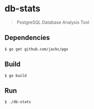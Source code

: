 # db-stats

> PostgreSQL Database Analysis Tool

## Dependencies

```
$ go get github.com/jackc/pgx
```

## Build

```
$ go build
```

## Run

```
$ ./db-stats
```
